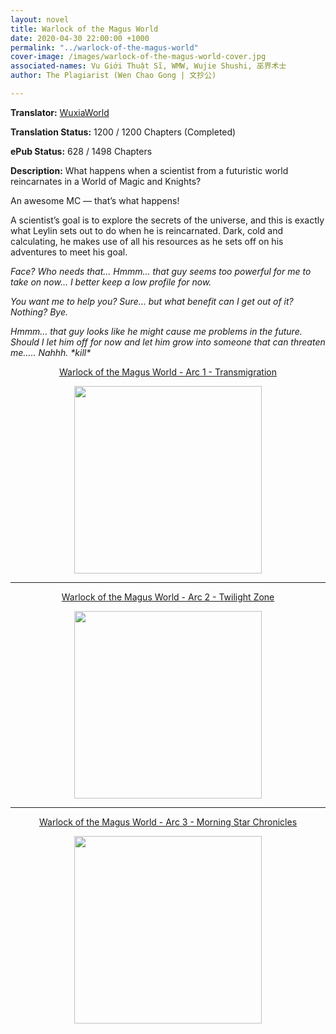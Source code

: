 ```yaml
---
layout: novel
title: Warlock of the Magus World
date: 2020-04-30 22:00:00 +1000
permalink: "../warlock-of-the-magus-world"
cover-image: /images/warlock-of-the-magus-world-cover.jpg
associated-names: Vu Giới Thuật Sĩ, WMW, Wujie Shushi, 巫界术士
author: The Plagiarist (Wen Chao Gong | 文抄公)

---
```


<b>Translator:</b> <a href="https://www.wuxiaworld.com/novel/warlock-of-the-magus-world" target="_blank" rel="noopener">WuxiaWorld</a>

<b>Translation Status:</b> 1200 / 1200 Chapters (Completed)

<b>ePub Status:</b> 628 / 1498 Chapters

<b>Description:</b> What happens when a scientist from a futuristic world reincarnates in a World of Magic and Knights?

An awesome MC — that’s what happens!

A scientist’s goal is to explore the secrets of the universe, and this is exactly what Leylin sets out to do when he is reincarnated. Dark, cold and calculating, he makes use of all his resources as he sets off on his adventures to meet his goal.

<i>Face? Who needs that… Hmmm… that guy seems too powerful for me to take on now… I better keep a low profile for now.</i>

<i>You want me to help you? Sure… but what benefit can I get out of it? Nothing? Bye.</i>

<i>Hmmm… that guy looks like he might cause me problems in the future. Should I let him off for now and let him grow into someone that can threaten me….. Nahhh. \*kill\*</i>

<p style="text-align: center;"><a href="http://gestyy.com/e0ew58" target="_blank" rel="noopener">Warlock of the Magus World - Arc 1 - Transmigration</a></p>

<p style="text-align: center;"><a href="http://gestyy.com/e0ew58" target="_blank" rel="noopener"><img src="https://i.imgur.com/hFguswT.jpg" height="300"></a></p>

<hr/>

<p style="text-align: center;"><a href="http://gestyy.com/e0Wrk0" target="_blank" rel="noopener">Warlock of the Magus World - Arc 2 - Twilight Zone</a></p>

<p style="text-align: center;"><a href="http://gestyy.com/e0Wrk0" target="_blank" rel="noopener"><img src="https://i.imgur.com/WqdEq77.jpg" height="300"></a></p>

<hr/>

<p style="text-align: center;"><a href="http://gestyy.com/e0UrjH" target="_blank" rel="noopener">Warlock of the Magus World - Arc 3 - Morning Star Chronicles</a></p>

<p style="text-align: center;"><a href="http://gestyy.com/e0UrjH" target="_blank" rel="noopener"><img src="https://i.imgur.com/2S8ZCrV.jpg" height="300"></a></p>